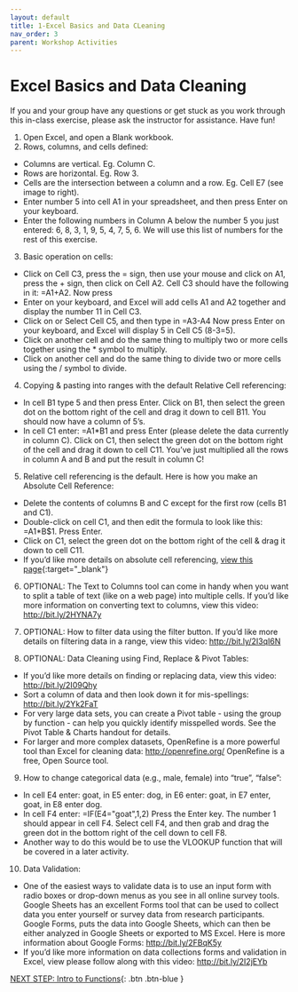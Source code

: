 ```yaml
---
layout: default
title: 1-Excel Basics and Data CLeaning
nav_order: 3
parent: Workshop Activities
---
```

# Excel Basics and Data Cleaning
If you and your group have any questions or get stuck as you work through this in-class exercise, please ask the instructor for assistance.  Have fun!

1. Open Excel, and open a Blank workbook.
2. Rows, columns, and cells defined:
  - Columns are vertical. Eg. Column C.
  - Rows are horizontal. Eg. Row 3.
  - Cells are the intersection between a column and a row. Eg. Cell E7 (see image to right).
  - Enter number 5 into cell A1 in your spreadsheet, and then press Enter on your keyboard.
  - Enter the following numbers in Column A below the number 5 you just entered: 6, 8, 3, 1, 9, 5, 4, 7, 5, 6.  We will use this list of numbers for the rest of this exercise.

3. Basic operation on cells:
  - Click on Cell C3, press the = sign, then use your mouse and click on A1, press the + sign, then click on Cell A2. Cell C3 should have the following in it: =A1+A2. Now press
  - Enter on your keyboard, and Excel will add cells A1 and A2 together and display the number 11 in Cell C3.
  - Click on or Select Cell C5, and then type in =A3-A4   Now press Enter on your keyboard, and Excel will display 5 in Cell C5 (8-3=5).
  - Click on another cell and do the same thing to multiply two or more cells together using the * symbol to multiply.
  - Click on another cell and do the same thing to divide two or more cells using the / symbol to divide.

4. Copying & pasting into ranges with the default Relative Cell referencing:
  - In cell B1 type 5 and then press Enter. Click on B1, then select the green dot on the bottom right of the cell and drag it down to cell B11. You should now have a column of 5’s.
  - In cell C1 enter: =A1*B1 and press Enter (please delete the data currently in column C). Click on C1, then select the green dot on the bottom right of the cell and drag it down to cell C11. You’ve just multiplied all the rows in column A and B and put the result in column C! 

5. Relative cell referencing is the default. Here is how you make an Absolute Cell Reference:
  - Delete the contents of columns B and C except for the first row (cells B1 and C1).
  - Double-click on cell C1, and then edit the formula to look like this: =A1*B$1. Press Enter.
  - Click on C1, select the green dot on the bottom right of the cell & drag it down to cell C11.
  - If you’d like more details on absolute cell referencing, [view this page](http://bit.ly/2EGE4EY){:target="_blank"} 

6. OPTIONAL: The Text to Columns tool can come in handy when you want to split a table of text (like on a web page) into multiple cells. If you’d like more information on converting text to columns, view this video: http://bit.ly/2HYNA7y 

7. OPTIONAL: How to filter data using the filter button. If you’d like more details on filtering data in a range, view this video: http://bit.ly/2I3qI6N 

8. OPTIONAL: Data Cleaning using Find, Replace & Pivot Tables: 
  - If you’d like more details on finding or replacing data, view this video: http://bit.ly/2I09Qhy 
  - Sort a column of data and then look down it for mis-spellings: http://bit.ly/2Yk2FaT 
  - For very large data sets, you can create a Pivot table - using the group by function - can help you quickly identify misspelled words. See the Pivot Table & Charts handout for details.
  - For larger and more complex datasets, OpenRefine is a more powerful tool than Excel for cleaning data: http://openrefine.org/  OpenRefine is a free, Open Source tool.

9. How to change categorical data (e.g., male, female) into “true”, “false”:
  - In cell E4 enter: goat, in E5 enter: dog, in E6 enter: goat, in E7 enter, goat, in E8 enter dog.
  - In cell F4 enter: =IF(E4="goat",1,2)   Press the Enter key. The number 1 should appear in cell F4. Select cell F4, and then grab and drag the green dot in the bottom right of the cell down to cell F8.
  - Another way to do this would be to use the VLOOKUP function that will be covered in a later activity.

10. Data Validation:
  - One of the easiest ways to validate data is to use an input form with radio boxes or drop-down menus as you see in all online survey tools. Google Sheets has an excellent Forms tool that can be used to collect data you enter yourself or survey data from research participants. Google Forms, puts the data into Google Sheets, which can then be either analyzed in Google Sheets or exported to MS Excel. Here is more information about Google Forms: http://bit.ly/2FBqK5y 
  - If you’d like more information on data collections forms and validation in Excel, view please follow along with this video: http://bit.ly/2I2jEYb

[NEXT STEP: Intro to Functions](intro-functions.html){: .btn .btn-blue }
